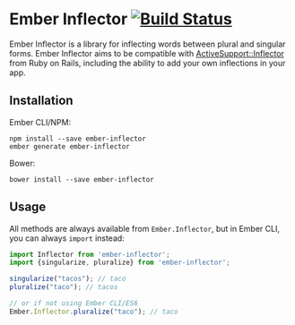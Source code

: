 # Ember Inflector [![Build Status](https://travis-ci.org/stefanpenner/ember-inflector.png?branch=master)](https://travis-ci.org/stefanpenner/ember-inflector)

Ember Inflector is a library for inflecting words between plural and singular forms. Ember Inflector aims to be compatible with [ActiveSupport::Inflector](http://api.rubyonrails.org/classes/ActiveSupport/Inflector.html) from Ruby on Rails, including the ability to add your own inflections in your app.

## Installation

Ember CLI/NPM:

```
npm install --save ember-inflector
ember generate ember-inflector
```

Bower:

`bower install --save ember-inflector`

## Usage

All methods are always available from `Ember.Inflector`, but in Ember CLI, you can always `import` instead:

```javascript
import Inflector from 'ember-inflector';
import {singularize, pluralize} from 'ember-inflector';

singularize("tacos"); // taco
pluralize("taco"); // tacos

// or if not using Ember CLI/ES6
Ember.Inflector.pluralize("taco"); // taco
```
